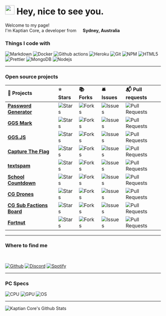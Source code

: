 <h1><img src="https://emojis.slackmojis.com/emojis/images/1531849430/4246/blob-sunglasses.gif?1531849430" width="30"/> Hey, nice to see you.</h1>


<p>Welcome to my page! </br> I'm Kaptian Core, a developer from <img src="https://www.flaticon.com/svg/static/icons/svg/197/197507.svg" width="13"/> <b>Sydney, Australia</b></p>
<h3>Things I code with</h3>
<p>
  <img alt="Markdown" src="https://img.shields.io/badge/markdown-%23000000.svg?style=flat-square&logo=markdown&logoColor=white" />
  <img alt="Docker" src="https://img.shields.io/badge/-Docker-46a2f1?style=flat-square&logo=docker&logoColor=white" />
  <img alt="Github actions" src="https://img.shields.io/badge/-Github_Actions-2088FF?style=flat-square&logo=github-actions&logoColor=white" />
  <img alt="Heroku" src="https://img.shields.io/badge/-Heroku-430098?style=flat-square&logo=heroku&logoColor=white" />
  <img alt="Git" src="https://img.shields.io/badge/-Git-F05032?style=flat-square&logo=git&logoColor=white" />
  <img alt="NPM" src="https://img.shields.io/badge/-NPM-CB3837?style=flat-square&logo=npm&logoColor=white" />
  <img alt="HTML5" src="https://img.shields.io/badge/-HTML5-E34F26?style=flat-square&logo=html5&logoColor=white" />
  <img alt="Prettier" src="https://img.shields.io/badge/-Prettier-F7B93E?style=flat-square&logo=prettier&logoColor=white" />
  <img alt="MongoDB" src="https://img.shields.io/badge/-MongoDB-13aa52?style=flat-square&logo=mongodb&logoColor=white" />
  <img alt="Nodejs" src="https://img.shields.io/badge/-Nodejs-43853d?style=flat-square&logo=Node.js&logoColor=white" />
</p>

---

<h3><b>Open source projects</b></h3>
<table>
  <theadalign="center>
    <tr border: none;>
      <td><b>🎁 Projects</b></td>
      <td><b>⭐ Stars</b></td>
      <td><b>📚 Forks</b></td>
      <td><b>🛎 Issues</b></td>
      <td><b>📬 Pull requests</b></td>
    </tr>
  </thead>
  <tbody>
    <tr>
	    <td><a href="https://github.com/KaptianCore/passwordgenerator"><b>Password Generator</b></a></td>
      <td><img alt="Stars" src="https://img.shields.io/github/stars/KaptianCore/passwordgenerator?style=flat-square&labelColor=343b41"/></td>
      <td><img alt="Forks" src="https://img.shields.io/github/forks/KaptianCore/passwordgenerator?style=flat-square&labelColor=343b41"/></td>
      <td><img alt="Issues" src="https://img.shields.io/github/issues/KaptianCore/passwordgenerator?style=flat-square&labelColor=343b41"/></td>
      <td><img alt="Pull Requests" src="https://img.shields.io/github/issues-pr/KaptianCore/passwordgenerator?style=flat-square&labelColor=343b41"/></td>
    </tr>
	  <tr>
		  <td><a href="https://github.com/johnnyhuy/ggsmark"><b>GGS Mark</b></a></td>
      <td><img alt="Stars" src="https://img.shields.io/github/stars/johnnyhuy/ggsmark?style=flat-square&labelColor=343b41"/></td>
      <td><img alt="Forks" src="https://img.shields.io/github/forks/johnnyhuy/ggsmark?style=flat-square&labelColor=343b41"/></td>
      <td><img alt="Issues" src="https://img.shields.io/github/issues/johnnyhuy/ggsmark?style=flat-square&labelColor=343b41"/></td>
      <td><img alt="Pull Requests" src="https://img.shields.io/github/issues-pr/johnnyhuy/ggsmark?style=flat-square&labelColor=343b41"/></td>
    </tr>
		<tr>
	    <td><a href="https://github.com/KaptianCore/ggs.js"><b>GGS.JS</b></a></td>
      <td><img alt="Stars" src="https://img.shields.io/github/stars/KaptianCore/ggs.js?style=flat-square&labelColor=343b41"/></td>
      <td><img alt="Forks" src="https://img.shields.io/github/forks/KaptianCore/ggs.js?style=flat-square&labelColor=343b41"/></td>
      <td><img alt="Issues" src="https://img.shields.io/github/issues/KaptianCore/ggs.js?style=flat-square&labelColor=343b41"/></td>
      <td><img alt="Pull Requests" src="https://img.shields.io/github/issues-pr/KaptianCore/ggs.js?style=flat-square&labelColor=343b41"/></td>
    </tr>
    	<tr>
	    <td><a href="https://github.com/KaptianCore/capturetheflag"><b>Capture The Flag</b></a></td>
      <td><img alt="Stars" src="https://img.shields.io/github/stars/KaptianCore/capturetheflag?style=flat-square&labelColor=343b41"/></td>
      <td><img alt="Forks" src="https://img.shields.io/github/forks/KaptianCore/capturetheflag?style=flat-square&labelColor=343b41"/></td>
      <td><img alt="Issues" src="https://img.shields.io/github/issues/KaptianCore/capturetheflag?style=flat-square&labelColor=343b41"/></td>
      <td><img alt="Pull Requests" src="https://img.shields.io/github/issues-pr/KaptianCore/capturetheflag?style=flat-square&labelColor=343b41"/></td>
    </tr>
        	<tr>
	    <td><a href="https://github.com/KaptianCore/textspam"><b>textspam</b></a></td>
      <td><img alt="Stars" src="https://img.shields.io/github/stars/KaptianCore/textspam?style=flat-square&labelColor=343b41"/></td>
      <td><img alt="Forks" src="https://img.shields.io/github/forks/KaptianCore/textspam?style=flat-square&labelColor=343b41"/></td>
      <td><img alt="Issues" src="https://img.shields.io/github/issues/KaptianCore/textspam?style=flat-square&labelColor=343b41"/></td>
      <td><img alt="Pull Requests" src="https://img.shields.io/github/issues-pr/KaptianCore/textspam?style=flat-square&labelColor=343b41"/></td>
    </tr>
        	<tr>
	    <td><a href="https://github.com/KaptianCore/SchoolCountdown"><b>School Countdown</b></a></td>
      <td><img alt="Stars" src="https://img.shields.io/github/stars/KaptianCore/SchoolCountdown?style=flat-square&labelColor=343b41"/></td>
      <td><img alt="Forks" src="https://img.shields.io/github/forks/KaptianCore/SchoolCountdown?style=flat-square&labelColor=343b41"/></td>
      <td><img alt="Issues" src="https://img.shields.io/github/issues/KaptianCore/SchoolCountdown?style=flat-square&labelColor=343b41"/></td>
      <td><img alt="Pull Requests" src="https://img.shields.io/github/issues-pr/KaptianCore/SchoolCountdown?style=flat-square&labelColor=343b41"/></td>
    </tr>
        	<tr>
	    <td><a href="https://github.com/KaptianCore/CGDrones"><b>CG Drones</b></a></td>
      <td><img alt="Stars" src="https://img.shields.io/github/stars/KaptianCore/CGDrones?style=flat-square&labelColor=343b41"/></td>
      <td><img alt="Forks" src="https://img.shields.io/github/forks/KaptianCore/CGDrones?style=flat-square&labelColor=343b41"/></td>
      <td><img alt="Issues" src="https://img.shields.io/github/issues/KaptianCore/CGDrones?style=flat-square&labelColor=343b41"/></td>
      <td><img alt="Pull Requests" src="https://img.shields.io/github/issues-pr/KaptianCore/CGDrones?style=flat-square&labelColor=343b41"/></td>
    </tr>
      <tr>
	    <td><a href="https://github.com/KaptianCore/CG-Sub-Factions-Boards"><b>CG Sub Factions Board</b></a></td>
      <td><img alt="Stars" src="https://img.shields.io/github/stars/KaptianCore/CG-Sub-Factions-Boards?style=flat-square&labelColor=343b41"/></td>
      <td><img alt="Forks" src="https://img.shields.io/github/forks/KaptianCore/CG-Sub-Factions-Boards?style=flat-square&labelColor=343b41"/></td>
      <td><img alt="Issues" src="https://img.shields.io/github/issues/KaptianCore/CG-Sub-Factions-Boards?style=flat-square&labelColor=343b41"/></td>
      <td><img alt="Pull Requests" src="https://img.shields.io/github/issues-pr/KaptianCore/CG-Sub-Factions-Boards?style=flat-square&labelColor=343b41"/></td>
    </tr>
      <tr>
	    <td><a href="https://github.com/EclipseCantCode/Fortnut"><b>Fortnut</b></a></td>
      <td><img alt="Stars" src="https://img.shields.io/github/stars/EclipseCantCode/Fortnut?style=flat-square&labelColor=343b41"/></td>
      <td><img alt="Forks" src="https://img.shields.io/github/forks/EclipseCantCode/Fortnut?style=flat-square&labelColor=343b41"/></td>
      <td><img alt="Issues" src="https://img.shields.io/github/issues/EclipseCantCode/Fortnut?style=flat-square&labelColor=343b41"/></td>
      <td><img alt="Pull Requests" src="https://img.shields.io/github/issues-pr/EclipseCantCode/Fortnut?style=flat-square&labelColor=343b41"/></td>
    </tr>
  </tbody>
</table>

---

<h3>Where to find me</h3>
<br>
<p>
	<a href="https://github.com/KaptianCore" target="_blank"><img alt="Github" src="https://img.shields.io/badge/github-%23100000.svg?&style=for-the-badge&logo=github&logoColor=white"/></a>  
	<a href="https://discord.com/users/274287350052552704" target="_blank"><img alt="Discord" src="https://img.shields.io/badge/discord-%237289DA.svg?&style=for-the-badge&logo=discord&logoColor=white"/></a>
    <a href="" target="_blank"><img alt="Spotify" src="https://img.shields.io/badge/spotify-%231ED760.svg?&style=for-the-badge&logo=spotify&logoColor=white"/></a> 
</p>

---

<h3><b>PC Specs</b></h3>
<p>
  <img alt="CPU" src="https://img.shields.io/badge/amd-Ryzen%203%600-%23ED1C24.svg?style=flat-square&logo=amd&logoColor=white"/>
  <img alt="GPU" src="https://img.shields.io/badge/nvidia-RTX 2070 Super-%2376B900.svg?style=flat-square&logo=nvidia&logoColor=white"/>
  <img alt="OS" src="https://img.shields.io/badge/windows-Latest-%230078D6.svg?style=flat-square&logo=windows&logoColor=white"/>

---

![Kaptian Core's Github Stats](https://github-readme-stats.vercel.app/api?username=KaptianCore)

[Stats]: https://profile-summary-for-github.com/user/kaptiancore
